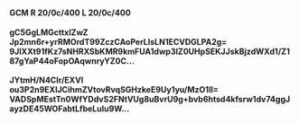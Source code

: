 #### GCM R 20/0c/400 L 20/0c/400
**gC5GgLMGcttxIZwZ**<br/>**Jp2mn6r+yrRMOrdT99ZczCAoPerLIsLN1ECVDGLPA2g=**<br/>**9JlXXt91fKz7sNHRXSbKMR9kmFUA1dwp3IZ0UHpSEKJJskBjzdWXd1/Z187gYaP44oFopOAqwnryYZ0C...**<br/><br/>
**JYtmH/N4CIr/EXVl**<br/>**ou3P2n9EXlJCihmZVtovRvqSGHzkeE9Uy1yu/MzO1lI=**<br/>**VADSpMEstTn0WfYDdvS2FNtVUg8uBvrU9g+bvb6htsd4kfsrw1dv74ggJayzDE45WOFabtLfbeLuIu9W...**